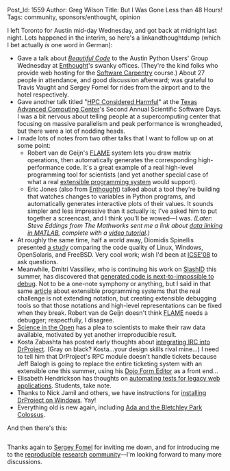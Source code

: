 Post_Id: 1559
Author: Greg Wilson
Title: But I Was Gone Less than 48 Hours!
Tags: community, sponsors/enthought, opinion

<p>I left Toronto for Austin mid-day Wednesday, and got back at midnight last night.  Lots happened in the interim, so here's a linkandthoughtdump (which I bet actually <em>is</em> one word in German):</p>
<ul>
<li>Gave a talk about <a href="http://www.amazon.com/Beautiful-Code-Leading-Programmers-Practice/dp/0596510047"><em>Beautiful Code</em></a> to the Austin Python Users' Group Wednesday at <a href="http://www.enthought.com">Enthought</a>'s swanky offices. (They're the kind folks who provide web hosting for the <a href="http://swc.scipy.org">Software Carpentry</a> course.) About 27 people in attendance, and good discussion afterward; was grateful to Travis Vaught and Sergey Fomel for rides from the airport and to the hotel respectively.</li>
<li>Gave another talk titled "<a href="http://svn.software-carpentry.org/swc/papers/hpc-considered-harmful-2008.pdf">HPC Considered Harmful</a>" at the <a href="http://www.tacc.utexas.edu/">Texas Advanced Computing Center</a>'s Second Annual Scientific Software Days. I was a bit nervous about telling people at a supercomputing center that focusing on massive parallelism and peak performance is wrongheaded, but there were a lot of nodding heads.</li>
<li>I made lots of notes from two other talks that I want to follow up on at some point:
<ul>
<li>Robert van de Geijn's <a href="http://www.cs.utexas.edu/users/flame/">FLAME</a> system lets you draw matrix operations, then automatically generates the corresponding high-performance code. It's a great example of a real high-level programming tool for scientists (and yet another special case of what a real <a href="http://www.third-bit.com/articles/extprog-acmqueue-2004.pdf">extensible programming system</a> would support).</li>
<li>Eric Jones (also from <a href="http://www.enthought.com">Enthought</a>) talked about a tool they're building that watches changes to variables in Python programs, and automatically generates interactive plots of their values. It sounds simpler and less impressive than it actually is; I've asked him to put together a screencast, and I think you'll be wowed&mdash;I was. <em>(Later: Steve Eddings from The Mathworks sent me a link about <a href="http://blogs.mathworks.com/desktop/2008/04/14/a-link-to-the-data/">data linking in MATLAB</a>, complete with a <a href="http://www.mathworks.com/support/2008a/matlab/7.6/demos/LinkedPlotsAndDataBrushing.html">video tutorial</a>.)</em></li>
</ul>
</li>
<li>At roughly the same time, half a world away, Diomidis Spinellis presented <a href="http://www.spinellis.gr/blog/20080516/">a study</a> comparing the code quality of Linux, Windows, OpenSolaris, and FreeBSD. Very cool work; wish I'd been at <a href="http://icse08.upb.de/">ICSE'08</a> to ask questions.</li>
<li>Meanwhile, Dmitri Vassiliev, who is continuing his work on <a href="http://www.slashid.com">SlashID</a> this summer, has discovered that <a href="http://slashid.wordpress.com/2008/05/16/grrr-setbacks-as-always/">generated code is next-to-impossible to debug</a>. Not to be a one-note symphony or anything, but I said in that same <a href="http://www.third-bit.com/articles/extprog-acmqueue-2004.pdf">article</a> about extensible programming systems that the real challenge is not extending notation, but creating extensible debugging tools so that those notations and high-level representations can be fixed when they break.  Robert van de Geijn doesn't think <a href="http://www.cs.utexas.edu/users/flame/">FLAME</a> needs a debugger; respectfully, I disagree.</li>
<li><a href="http://blog.openwetware.org/scienceintheopen/2008/05/16/avoid-the-pain-and-embarassment-make-all-the-raw-data-available/">Science in the Open</a> has a plea to scientists to make their raw data available, motivated by yet another irreproducible result.</li>
<li>Kosta Zabashta has posted early thoughts about <a href="http://drprojectirc.wordpress.com/2008/05/16/the-early-plan/">integrating IRC into DrProject</a>. (Gray on black?  Kosta...your design skills rival mine...) I need to tell him that DrProject's RPC module doesn't handle tickets because Jeff Balogh is going to replace the entire ticketing system with an extensible one this summer, using his <a href="http://dojotoolkit.org">Dojo Form Editor</a> as a front end...</li>
<li>Elisabeth Hendrickson has thoughts on <a href="http://testobsessed.com/2008/05/15/so-youre-trying-to-automate-tests-for-a-legacy-web-application/">automating tests for legacy web applications</a>. Students, take note.</li>
<li>Thanks to Nick Jamil and others, we have instructions for <a href="https://stanley.cdf.toronto.edu/drproject/drproject/All/wiki/TitleIndex">installing DrProject on Windows</a>. Yay!</li>
<li>Everything old is new again, including <a href="http://www.ddj.com/hpc-high-performance-computing/207800151">Ada and the Bletchley Park Colossus</a>.</li>
</ul>
<p>And then there's this:</p>
<p><img src="http://imgs.xkcd.com/comics/security_holes.png" alt="" /></p>
<p>Thanks again to <a href="http://www.beg.utexas.edu/personnel_ext.php?id=30">Sergey Fomel</a> for inviting me down, and for introducing me to the <a href="http://lcavwww.epfl.ch/reproducible_research/">reproducible</a> <a href="http://www.bioconductor.org/about/">research</a> <a href="http://www.stat.washington.edu/jaw/jaw.research.reproducible.html">community</a>&mdash;I'm looking forward to many more discussions.</p>
